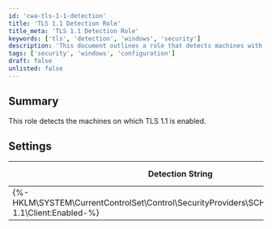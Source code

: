 ```yaml
---
id: 'cwa-tls-1-1-detection'
title: 'TLS 1.1 Detection Role'
title_meta: 'TLS 1.1 Detection Role'
keywords: ['tls', 'detection', 'windows', 'security']
description: 'This document outlines a role that detects machines with TLS 1.1 enabled, providing necessary settings and detection strings for system administrators.'
tags: ['security', 'windows', 'configuration']
draft: false
unlisted: false
---
```

## Summary

This role detects the machines on which TLS 1.1 is enabled.

## Settings

| Detection String                                                                 | Comparator | Result | Applicable OS |
|----------------------------------------------------------------------------------|------------|--------|----------------|
| {%-HKLM\SYSTEM\CurrentControlSet\Control\SecurityProviders\SCHANNEL\Protocols\TLS 1.1\Client:Enabled-%} | Equals     | 1      | Windows        |



